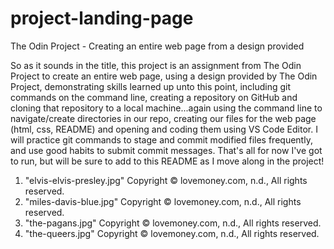 # project-landing-page
The Odin Project - Creating an entire web page from a design provided

So as it sounds in the title, this project is an assignment from The Odin Project to create an entire web page, using a design provided by The Odin Project, demonstrating skills learned up unto this point, including git commands on the command line, creating a repository on GitHub and cloning that repository to a local machine...again using the command line to navigate/create directories in our repo, creating our files for the web page (html, css, README) and opening and coding them using VS Code Editor. I will practice git commands to stage and commit modified files frequently, and use good habits to submit commit messages. That's all for now I've got to run, but will be sure to add to this README as I move along in the project!

1. "elvis-elvis-presley.jpg" Copyright © lovemoney.com, n.d., All rights reserved.
2. "miles-davis-blue.jpg" Copyright © lovemoney.com, n.d., All rights reserved.
3. "the-pagans.jpg" Copyright © lovemoney.com, n.d., All rights reserved.
4. "the-queers.jpg" Copyright © lovemoney.com, n.d., All rights reserved.
